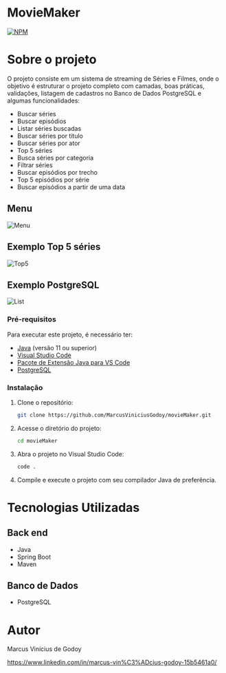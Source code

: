 # MovieMaker
[![NPM](https://img.shields.io/npm/l/react)](https://github.com/MarcusViniciusGodoy/TechTime/blob/main/LICENSE)

# Sobre o projeto

O projeto consiste em um sistema de streaming de Séries e Filmes, onde o objetivo é estruturar o projeto completo com camadas, boas práticas, validações, listagem de cadastros no Banco de Dados PostgreSQL e algumas funcionalidades:
 - Buscar séries
 - Buscar episódios
 - Listar séries buscadas
 - Buscar séries por titulo
 - Buscar séries por ator
 - Top 5 séries
 - Busca séries por categoria
 - Filtrar séries
 - Buscar episódios por trecho
 - Top 5 episódios por série
 - Buscar episódios a partir de uma data 


## Menu
![Menu](https://github.com/MarcusViniciusGodoy/assets/blob/main/menu.png)

## Exemplo Top 5 séries
![Top5](https://github.com/MarcusViniciusGodoy/assets/blob/main/top5.png)

## Exemplo PostgreSQL
![List](https://github.com/MarcusViniciusGodoy/assets/blob/main/postgre.png)

### Pré-requisitos
 Para executar este projeto, é necessário ter:
 - [Java](https://www.oracle.com/java/technologies/javase-jdk11-downloads.html) (versão 11 ou superior)
 - [Visual Studio Code](https://code.visualstudio.com/)
 - [Pacote de Extensão Java para VS Code](https://marketplace.visualstudio.com/items?itemName=vscjava.vscode-java-pack)
 - [PostgreSQL](https://www.postgresql.org/download/)

### Instalação
 
 1. Clone o repositório:
    ```bash
    git clone https://github.com/MarcusViniciusGodoy/movieMaker.git
    ```
 
 2. Acesse o diretório do projeto:
    ```bash
    cd movieMaker
    ```
 
 3. Abra o projeto no Visual Studio Code:
    ```bash
    code .
    ```
 
 4. Compile e execute o projeto com seu compilador Java de preferência.
 

# Tecnologias Utilizadas
## Back end
- Java
- Spring Boot
- Maven

## Banco de Dados
- PostgreSQL

# Autor
Marcus Vinícius de Godoy 

https://www.linkedin.com/in/marcus-vin%C3%ADcius-godoy-15b5461a0/

